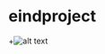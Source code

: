 # eindproject

+![alt text](https://github.com/nathaliejborst/eindproject/doc/proposaleindproject.png)
